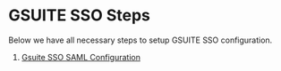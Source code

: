 # GSUITE SSO Steps #

Below we have all necessary steps to setup GSUITE SSO configuration.

1) [Gsuite SSO SAML Configuration](01_GSUITE_Config_SAML.md)
